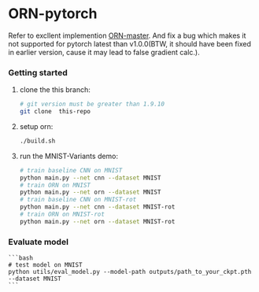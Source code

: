# ORN-pytorch
Refer to excllent implemention [ORN-master](https://github.com/SDL-GuoZhao/ORN-master).
And fix a bug which makes it not supported for pytorch latest than v1.0.0(BTW, it should have been fixed in earlier version, cause it may lead to false gradient calc.).


### Getting started
1. clone the this branch: 

    ```bash
    # git version must be greater than 1.9.10
    git clone  this-repo
    ```

2. setup orn:

    ```bash
    ./build.sh
    ```

3. run the MNIST-Variants demo:

    ```bash
    # train baseline CNN on MNIST
    python main.py --net cnn --dataset MNIST
    # train ORN on MNIST
    python main.py --net orn --dataset MNIST
    # train baseline CNN on MNIST-rot
    python main.py --net cnn --dataset MNIST-rot
    # train ORN on MNIST-rot
    python main.py --net orn --dataset MNIST-rot
    ```
### Evaluate model

    ```bash
    # test model on MNIST
    python utils/eval_model.py --model-path outputs/path_to_your_ckpt.pth --dataset MNIST
    ```

